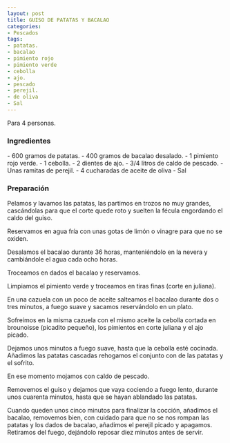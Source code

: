 ```yaml
---
layout: post
title: GUISO DE PATATAS Y BACALAO
categories:
- Pescados
tags:
- patatas.
- bacalao
- pimiento rojo 
- pimiento verde
- cebolla
- ajo.
- pescado
- perejil.
- de oliva
- Sal
---
```

Para 4 personas.

<h3>Ingredientes</h3>
- 600 gramos de patatas.
- 400 gramos de bacalao desalado.
- 1 pimiento rojo verde.
- 1 cebolla.
- 2 dientes de ajo.
- 3/4 litros de caldo de pescado.
- Unas ramitas de perejil.
- 4 cucharadas de aceite de oliva
- Sal

<h3>Preparación</h3>
Pelamos y lavamos las patatas, las partimos en trozos no muy grandes, cascándolas para que el corte quede roto y suelten la fécula engordando el caldo del guiso.

Reservamos en agua fría con unas gotas de limón o vinagre para que no se oxiden.

Desalamos el bacalao durante 36 horas, manteniéndolo en la nevera y cambiándole el agua cada ocho horas.

Troceamos en dados el bacalao y reservamos.

Limpiamos el pimiento verde y troceamos en tiras finas (corte en juliana).

En una cazuela con un poco de aceite salteamos el bacalao durante dos o tres minutos, a fuego suave y sacamos reservándolo en un plato.

Sofreímos en la misma cazuela con el mismo aceite la cebolla cortada en brounoisse (picadito pequeño), los pimientos en corte juliana y el ajo picado.

Dejamos unos minutos a fuego suave, hasta que la cebolla esté cocinada. Añadimos las patatas cascadas rehogamos el conjunto con de las patatas y el sofrito.

En ese momento mojamos con caldo de pescado.

Removemos el guiso y dejamos que vaya cociendo a fuego lento, durante unos cuarenta minutos, hasta que se hayan ablandado las patatas.

Cuando queden unos cinco minutos para finalizar la cocción, añadimos el bacalao, removemos bien, con cuidado para que no se nos rompan las patatas y los dados de bacalao, añadimos el perejil picado y apagamos. Retiramos del fuego, dejándolo reposar diez minutos antes de servir.